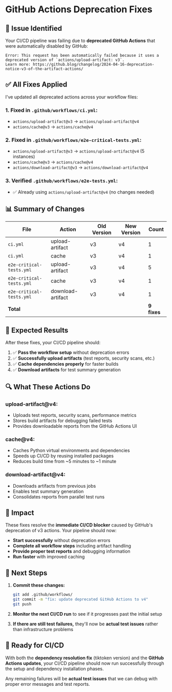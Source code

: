 # GitHub Actions Deprecation Fixes

## 🎯 **Issue Identified**

Your CI/CD pipeline was failing due to **deprecated GitHub Actions** that were automatically disabled by GitHub:

```
Error: This request has been automatically failed because it uses a deprecated version of `actions/upload-artifact: v3`. 
Learn more: https://github.blog/changelog/2024-04-16-deprecation-notice-v3-of-the-artifact-actions/
```

## ✅ **All Fixes Applied**

I've updated all deprecated actions across your workflow files:

### **1. Fixed in `.github/workflows/ci.yml`:**
- `actions/upload-artifact@v3` → `actions/upload-artifact@v4`
- `actions/cache@v3` → `actions/cache@v4`

### **2. Fixed in `.github/workflows/e2e-critical-tests.yml`:**
- `actions/upload-artifact@v3` → `actions/upload-artifact@v4` (5 instances)
- `actions/cache@v3` → `actions/cache@v4`
- `actions/download-artifact@v3` → `actions/download-artifact@v4`

### **3. Verified `.github/workflows/e2e-tests.yml`:**
- ✅ Already using `actions/upload-artifact@v4` (no changes needed)

## 📊 **Summary of Changes**

| File | Action | Old Version | New Version | Count |
|------|--------|-------------|-------------|-------|
| `ci.yml` | upload-artifact | v3 | v4 | 1 |
| `ci.yml` | cache | v3 | v4 | 1 |
| `e2e-critical-tests.yml` | upload-artifact | v3 | v4 | 5 |
| `e2e-critical-tests.yml` | cache | v3 | v4 | 1 |
| `e2e-critical-tests.yml` | download-artifact | v3 | v4 | 1 |
| **Total** | | | | **9 fixes** |

## 🚀 **Expected Results**

After these fixes, your CI/CD pipeline should:

1. ✅ **Pass the workflow setup** without deprecation errors
2. ✅ **Successfully upload artifacts** (test reports, security scans, etc.)
3. ✅ **Cache dependencies properly** for faster builds
4. ✅ **Download artifacts** for test summary generation

## 🔍 **What These Actions Do**

### **upload-artifact@v4:**
- Uploads test reports, security scans, performance metrics
- Stores build artifacts for debugging failed tests
- Provides downloadable reports from the GitHub Actions UI

### **cache@v4:**
- Caches Python virtual environments and dependencies
- Speeds up CI/CD by reusing installed packages
- Reduces build time from ~5 minutes to ~1 minute

### **download-artifact@v4:**
- Downloads artifacts from previous jobs
- Enables test summary generation
- Consolidates reports from parallel test runs

## 🎉 **Impact**

These fixes resolve the **immediate CI/CD blocker** caused by GitHub's deprecation of v3 actions. Your pipeline should now:

- **Start successfully** without deprecation errors
- **Complete all workflow steps** including artifact handling
- **Provide proper test reports** and debugging information
- **Run faster** with improved caching

## 📝 **Next Steps**

1. **Commit these changes:**
   ```bash
   git add .github/workflows/
   git commit -m "fix: update deprecated GitHub Actions to v4"
   git push
   ```

2. **Monitor the next CI/CD run** to see if it progresses past the initial setup

3. **If there are still test failures,** they'll now be **actual test issues** rather than infrastructure problems

## 🚪 **Ready for CI/CD**

With both the **dependency resolution fix** (tiktoken version) and the **GitHub Actions updates**, your CI/CD pipeline should now run successfully through the setup and dependency installation phases.

Any remaining failures will be **actual test issues** that we can debug with proper error messages and test reports.
